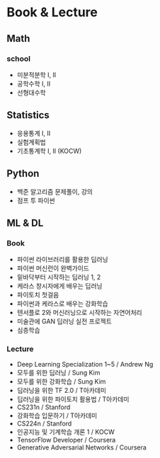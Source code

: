 # Book & Lecture

## Math
### school
- 미분적분학 I, II
- 공학수학 I, II
- 선형대수학

## Statistics
- 응용통계 I, II
- 실험계획법
- 기초통계학 I, II (KOCW) 

## Python
- 백준 알고리즘 문제풀이, 강의
- 점프 투 파이썬

## ML & DL
### Book
- 파이썬 라이브러리를 활용한 딥러닝
- 파이썬 머신런이 완벽가이드
- 밑바닥부터 시작하는 딥러닝 1, 2
- 케라스 창시자에게 배우는 딥러닝
- 파이토치 첫걸음
- 파이썬과 케라스로 배우는 강화학습
- 텐서플로 2와 머신러닝으로 시작하는 자연어처리
- 미술관에 GAN 딥러닝 실전 프로젝트
- 심층학습

### Lecture
- Deep Learning Specialization 1~5 / Andrew Ng
- 모두를 위한 딥러닝 / Sung Kim
- 모두를 위한 강화학습 / Sung Kim
- 딥러닝을 위한 TF 2.0 / T아카데미
- 딥러닝을 위한 파이토치 활용법 / T아카데미
- CS231n / Stanford
- 강화학습 입문하기 / T아카데미
- CS224n / Stanford
- 인공지능 및 기계학습 개론 1 / KOCW
- TensorFlow Developer / Coursera
- Generative Adversarial Networks / Coursera



